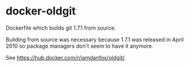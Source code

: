 docker-oldgit
=============

Dockerfile which builds git 1.7.1 from source.

Building from source was necessary because 1.7.1 was released in April 2010 so package managers don't seem to have it anymore.

See https://hub.docker.com/r/iamdanfox/oldgit/.
